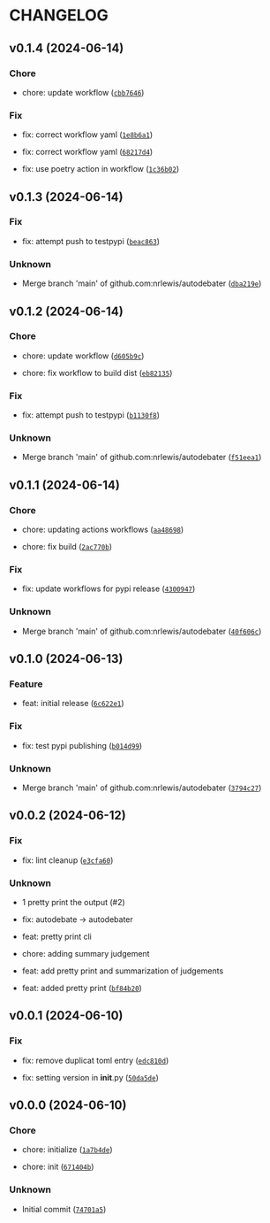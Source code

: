 # CHANGELOG



## v0.1.4 (2024-06-14)

### Chore

* chore: update workflow ([`cbb7646`](https://github.com/nrlewis/autodebater/commit/cbb764675cbfb788fc01dfb04a3a4283d0e8cacd))

### Fix

* fix: correct workflow yaml ([`1e8b6a1`](https://github.com/nrlewis/autodebater/commit/1e8b6a12c3d64f23ca33886bd24162e4bece23b6))

* fix: correct workflow yaml ([`68217d4`](https://github.com/nrlewis/autodebater/commit/68217d43e568b9985a962e1217f7b11642b9dc19))

* fix: use poetry action in workflow ([`1c36b02`](https://github.com/nrlewis/autodebater/commit/1c36b023dabffb27902cf3b0eea1b4fd1794c408))


## v0.1.3 (2024-06-14)

### Fix

* fix: attempt push to testpypi ([`beac863`](https://github.com/nrlewis/autodebater/commit/beac863d41784e78127b4cfcbca4e95e5318aeab))

### Unknown

* Merge branch &#39;main&#39; of github.com:nrlewis/autodebater ([`dba219e`](https://github.com/nrlewis/autodebater/commit/dba219e8c337aec1d162bab6d9314da74ad0ea4b))


## v0.1.2 (2024-06-14)

### Chore

* chore: update workflow ([`d605b9c`](https://github.com/nrlewis/autodebater/commit/d605b9c744d4a7b8d11d44c24fd45ef1fc8a4635))

* chore: fix workflow to build dist ([`eb82135`](https://github.com/nrlewis/autodebater/commit/eb821356d9d20aeb174d9718ae384fd83f78654a))

### Fix

* fix: attempt push to testpypi ([`b1130f8`](https://github.com/nrlewis/autodebater/commit/b1130f81e07eb3aaaa27c17da0b187a19d1b9912))

### Unknown

* Merge branch &#39;main&#39; of github.com:nrlewis/autodebater ([`f51eea1`](https://github.com/nrlewis/autodebater/commit/f51eea151a6666d98339b1081bdc409ea633766d))


## v0.1.1 (2024-06-14)

### Chore

* chore: updating actions workflows ([`aa48698`](https://github.com/nrlewis/autodebater/commit/aa486984970ed04410813ec27d3baf714e83e14e))

* chore: fix build ([`2ac770b`](https://github.com/nrlewis/autodebater/commit/2ac770b802526e69570d95e58adebbaca55f7aee))

### Fix

* fix: update workflows for pypi release ([`4300947`](https://github.com/nrlewis/autodebater/commit/430094721c70c77cfaa87ebef221c55f9b133eae))

### Unknown

* Merge branch &#39;main&#39; of github.com:nrlewis/autodebater ([`40f606c`](https://github.com/nrlewis/autodebater/commit/40f606c29ffdbdfcc497f4b2a63ac8189d91f621))


## v0.1.0 (2024-06-13)

### Feature

* feat: initial release ([`6c622e1`](https://github.com/nrlewis/autodebater/commit/6c622e1ebfcda2f280160330f5fb24034a92dc08))

### Fix

* fix: test pypi publishing ([`b014d99`](https://github.com/nrlewis/autodebater/commit/b014d99e6b881d6f08eca38101d9c62347a64990))

### Unknown

* Merge branch &#39;main&#39; of github.com:nrlewis/autodebater ([`3794c27`](https://github.com/nrlewis/autodebater/commit/3794c273b2d1803584f57ee17e4d27d8c2c072b9))


## v0.0.2 (2024-06-12)

### Fix

* fix: lint cleanup ([`e3cfa60`](https://github.com/nrlewis/autodebater/commit/e3cfa60b6dbde532936050b61824956b713d570e))

### Unknown

* 1 pretty print the output (#2)

* fix: autodebate -&gt; autodebater

* feat: pretty print cli

* chore: adding summary judgement

* feat: add pretty print and summarization of judgements

* feat: added pretty print ([`bf84b20`](https://github.com/nrlewis/autodebater/commit/bf84b20d765c5d80d2abc643c9f67a278fd695eb))


## v0.0.1 (2024-06-10)

### Fix

* fix: remove duplicat toml entry ([`edc810d`](https://github.com/nrlewis/autodebater/commit/edc810db75a8060f87299a8139a1ceca72855c04))

* fix: setting version in __init__.py ([`50da5de`](https://github.com/nrlewis/autodebater/commit/50da5de69d144bbc36a8d801c90fa9ca36ac80bc))


## v0.0.0 (2024-06-10)

### Chore

* chore: initialize ([`1a7b4de`](https://github.com/nrlewis/autodebater/commit/1a7b4dea5190f9a8af2d199d353d41e6e54fa665))

* chore: init ([`671404b`](https://github.com/nrlewis/autodebater/commit/671404b5356b337360e6cf9ae1d88a3a49be12ed))

### Unknown

* Initial commit ([`74701a5`](https://github.com/nrlewis/autodebater/commit/74701a5701b4dc37b6ac1bdb09e87c787870b579))
